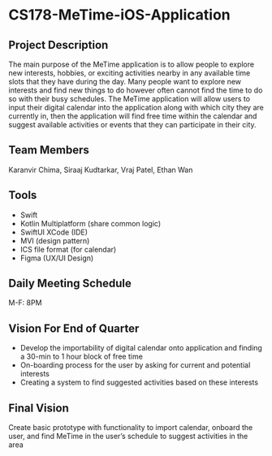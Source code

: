 # CS178-MeTime-iOS-Application

## Project Description
The main purpose of the MeTime application is to allow people to explore new interests, hobbies, or exciting activities nearby in any available time slots that they have during the day. Many people want to explore new interests and find new things to do however often cannot find the time to do so with their busy schedules. The MeTime application will allow users to input their digital calendar into the application along with which city they are currently in, then the application will find free time within the calendar and suggest available activities or events that they can participate in their city. 

## Team Members
Karanvir Chima, Siraaj Kudtarkar, Vraj Patel, Ethan Wan

## Tools
* Swift 
* Kotlin Multiplatform (share common logic) 
* SwiftUI XCode (IDE) 
* MVI (design pattern) 
* ICS file format (for calendar) 
* Figma (UX/UI Design)

## Daily Meeting Schedule
M-F: 8PM 

## Vision For End of Quarter
* Develop the importability of digital calendar onto application and finding a 30-min to 1 hour block of free time
* On-boarding process for the user by asking for current and potential interests
* Creating a system to find suggested activities based on these interests

## Final Vision
Create basic prototype with functionality to import calendar, onboard the user, and find MeTime in the user’s schedule to suggest activities in the area
